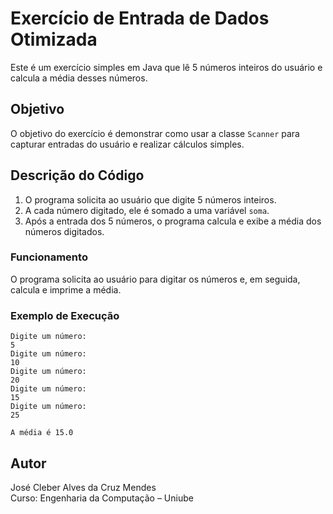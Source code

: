 # Exercício de Entrada de Dados Otimizada

Este é um exercício simples em Java que lê 5 números inteiros do usuário e calcula a média desses números.

## Objetivo

O objetivo do exercício é demonstrar como usar a classe `Scanner` para capturar entradas do usuário e realizar cálculos simples.

## Descrição do Código

1. O programa solicita ao usuário que digite 5 números inteiros.
2. A cada número digitado, ele é somado a uma variável `soma`.
3. Após a entrada dos 5 números, o programa calcula e exibe a média dos números digitados.

### Funcionamento

O programa solicita ao usuário para digitar os números e, em seguida, calcula e imprime a média.

### Exemplo de Execução

```text
Digite um número:
5
Digite um número:
10
Digite um número:
20
Digite um número:
15
Digite um número:
25

A média é 15.0
```

## Autor
José Cleber Alves da Cruz Mendes  
Curso: Engenharia da Computação – Uniube
